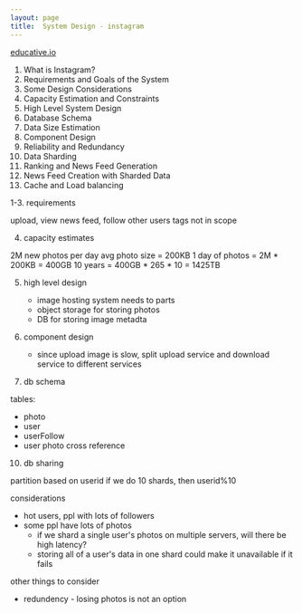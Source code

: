 ```yaml
---
layout: page
title:  System Design - instagram
---
```


[educative.io](https://www.educative.io/courses/grokking-the-system-design-interview/m2yDVZnQ8lG)

1. What is Instagram?
2. Requirements and Goals of the System
3. Some Design Considerations
4. Capacity Estimation and Constraints
5. High Level System Design
6. Database Schema
7. Data Size Estimation
8. Component Design
9. Reliability and Redundancy
10. Data Sharding
11. Ranking and News Feed Generation
12. News Feed Creation with Sharded Data
13. Cache and Load balancing


1-3. requirements

upload, view news feed, follow other users
tags not in scope



4. capacity estimates

2M new photos per day
avg photo size = 200KB
1 day of photos = 2M * 200KB = 400GB
10 years = 400GB * 265 * 10 = 1425TB


5. high level design
    - image hosting system needs to parts
    - object storage for storing photos
    - DB for storing image metadta

8. component design
    - since upload image is slow, split upload service and download service to different services


6. db schema

tables:
- photo
- user
- userFollow
- user photo cross reference


10. db sharing

partition based on userid
if we do 10 shards, then userid%10

considerations
- hot users, ppl with lots of followers
- some ppl have lots of photos
    - if we shard a single user's photos on multiple servers, will there be high latency?
    - storing all of a user's data in one shard could make it unavailable if it fails





other things to consider
- redundency - losing photos is not an option
